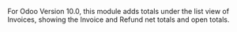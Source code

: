 For Odoo Version 10.0, this module adds totals under the list view of Invoices, showing the Invoice and Refund net totals and open totals.
